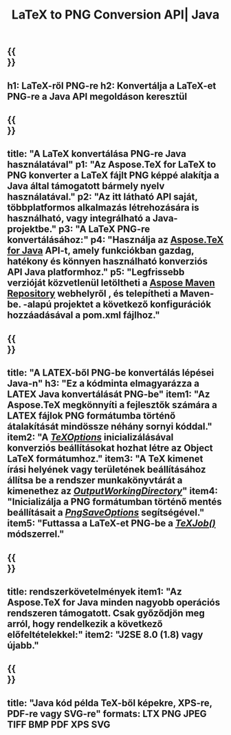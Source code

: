 ﻿---
translation: true
template: /_templates/_conversion-child-java.md
title: LaTeX to PNG Conversion API| Java
description: LaTeX-PNG konvertálási funkció. Integrálja ezt a helyszíni Java-könyvtárat a projektjébe, vagy használjon többplatformos alkalmazásokat a LaTeX PNG-re konvertálásához.
keywords: latex to png api java, latex2png integrál
url: /java/conversion/latex-to-png/
family: tex
platformtag: java
feature: conversion
informat: LATEX
outformat: PNG
otherformats: BMP TIFF JPEG PDF
---

{{<section banner>}}
---
h1: LaTeX-ről PNG-re
h2: Konvertálja a LaTeX-et PNG-re a Java API megoldáson keresztül
---

{{<section overview>}}
---
title: "A LaTeX konvertálása PNG-re Java használatával"
p1: "Az Aspose.TeX for LaTeX to PNG konverter a LaTeX fájlt PNG képpé alakítja a Java által támogatott bármely nyelv használatával."
p2: "Az itt látható API saját, többplatformos alkalmazás létrehozására is használható, vagy integrálható a Java-projektbe."
p3: "A LaTeX PNG-re konvertálásához:"
p4: "Használja az [Aspose.TeX for Java](https://products.aspose.com/tex/java) API-t, amely funkciókban gazdag, hatékony és könnyen használható konverziós API Java platformhoz."
p5: "Legfrissebb verzióját közvetlenül letöltheti a [Aspose Maven Repository](https://repository.aspose.com/tex/) webhelyről , és telepítheti a Maven-be. -alapú projektet a következő konfigurációk hozzáadásával a pom.xml fájlhoz."
---

{{<section feature1>}}
---
title: "A LATEX-ből PNG-be konvertálás lépései Java-n"
h3: "Ez a kódminta elmagyarázza a LATEX Java konvertálását PNG-be"
item1: "Az Aspose.TeX megkönnyíti a fejlesztők számára a LATEX fájlok PNG formátumba történő átalakítását mindössze néhány sornyi kóddal."
item2: "A [*TeXOptions*](https://reference.aspose.com/tex/java/com.aspose.tex/TeXOptions) inicializálásával konverziós beállításokat hozhat létre az Object LaTeX formátumhoz."
item3: "A TeX kimenet írási helyének vagy területének beállításához állítsa be a rendszer munkakönyvtárát a kimenethez az [*OutputWorkingDirectory*](https://reference.aspose.com/tex/java/com.aspose.tex/TeXOptions#setOutputWorkingDirectory-com.aspose.tex.IOutputWorkingDirectory-)"
item4: "Inicializálja a PNG formátumban történő mentés beállításait a [*PngSaveOptions*](https://reference.aspose.com/tex/java/com.aspose.tex.rendering/PngSaveOptions) segítségével."
item5: "Futtassa a LaTeX-et PNG-be a [*TeXJob()*](https://reference.aspose.com/tex/java/com.aspose.tex/TeXJob) módszerrel."
---

{{<section feature2>}}
---
title: rendszerkövetelmények
item1: "Az Aspose.TeX for Java minden nagyobb operációs rendszeren támogatott. Csak győződjön meg arról, hogy rendelkezik a következő előfeltételekkel:"
item2: "J2SE 8.0 (1.8) vagy újabb."
---

{{<section widget>}}
---
title: "Java kód példa TeX-ből képekre, XPS-re, PDF-re vagy SVG-re"
formats: LTX PNG JPEG TIFF BMP PDF XPS SVG
---